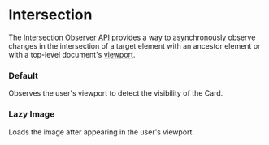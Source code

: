 # Intersection

The [Intersection Observer API](https://mdn.io/intersection-observer-api) provides a way to asynchronously observe changes in the intersection of a target element with an ancestor element or with a top-level document's [viewport](https://mdn.io/glossary-viewport).

<Playground />

<Usage />

<Api />

<GlobalConfig />

<Examples />

### Default

Observes the user's viewport to detect the visibility of the Card.
<Example src="examples/default" />

### Lazy Image

Loads the image after appearing in the user's viewport.
<Example src="examples/lazy-image" />

<LastModified />

